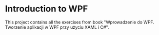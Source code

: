 # Introduction to WPF

This project contains all the exercises from book "Wprowadzenie do WPF. Tworzenie aplikacji w WPF przy użyciu XAML i C#".
